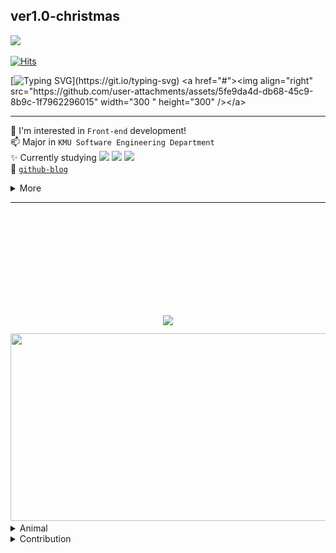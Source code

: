 ## ver1.0-christmas

<img src="https://github.com/user-attachments/assets/82c3ded6-3142-4536-b2c0-8fc79578e4d8" width="50" />


[![Hits](https://hits.seeyoufarm.com/api/count/incr/badge.svg?url=https%3A%2F%2Fgithub.com%2Fhhzzzk&count_bg=%230000&title_bg=%23ddddd&icon=github.svg&icon_color=%23E8F1EF&title=today&edge_flat=false)](https://hits.seeyoufarm.com)

[![Typing SVG](https://readme-typing-svg.demolab.com?font=Tiny5&size=25&pause=1000&color=eeeeee&width=435&lines=Hello%2C+World!)](https://git.io/typing-svg)
<a href="#"><img align="right" src="https://github.com/user-attachments/assets/5fe9da4d-db68-45c9-8b9c-1f7962296015" width="300 " height="300" /></a>

---
🌱 I'm interested in `Front-end` development!  
📫 Major in `KMU Software Engineering Department`  
✨ Currently studying 
<img src="https://img.shields.io/badge/Next.js-66CCFF?style=social&logo=Next.js&logoColor=#000000">
<img src="https://img.shields.io/badge/Typescript-66CCFF?style=social&logo=Typescript&logoColor=#3178C6">
<img src="https://img.shields.io/badge/React-66CCFF?style=social&logo=React&logoColor=#61DAFB">   
🧩 [`github-blog`](https://logventureio.github.io/)
<details>
  <summary>More</summary>
    
#### Experience

🚙 `24.08 ~ ING`  Hyundai AutoEver Mobility SW school 1기

☁️ `24.09 ~ 2024.10` 2024 OSSCA 오픈소스 컨트리뷰션 아카데미 Ant Design Korea 멘티
</details>


---
<div align="center" style="margin-top:180px;">
<img src="https://capsule-render.vercel.app/api?type=rounded&height=80&color=gradient&text=🎄%Merry%20Christmas%20🎁&fontColor=aaaaaa&theme=merko&section=header&reversal=false&textBg=false&fontSize=24&animation=twinkling" />
</div>

<div align="center" style="margin-top:10px;">
<a href="https://github.com/devxb/gitanimals">
<img
  src="https://render.gitanimals.org/farms/softourr"
  width="600"
  height="300"
/>
</a>
</div>

<!------------------>

<details>
  <summary>Animal</summary>
  <div align="center" style="display: flex; flex-direction: column; align-items: center; justify-content: center;">
    <a href="https://github.com/devxb/gitanimals">
    <img
      src="https://render.gitanimals.org/lines/softourr?pet-id=598065776409047824"
      width="600"
      height="120"
    />
  </a>
  <a href="https://github.com/devxb/gitanimals">
    <img src="https://render.gitanimals.org/lines/softourr?pet-id=616971559092463588" width="25%" height="100"/><img src="https://render.gitanimals.org/lines/softourr?pet-id=616971559092463589" width="25%" height="100"/><img src="https://render.gitanimals.org/lines/softourr?pet-id=616971559092463590" width="25%" height="100"/>
</a>
<a href="https://github.com/devxb/gitanimals">
    <img
      src="https://render.gitanimals.org/lines/softourr?pet-id=616971559092463593"
      width="600"
      height="120"
    />
   <img
      src="https://render.gitanimals.org/lines/softourr?pet-id=621253017400746038"
      width="600"
      height="120"
    />
  </a>
</div>
</details>


<details>
  <summary>Contribution</summary>
  
<img align="center" src="./profile-3d-contrib/profile-night-rainbow.svg" alt="Profile Green Animate" style="margin-top: 20px;" >

</details>
</div>
